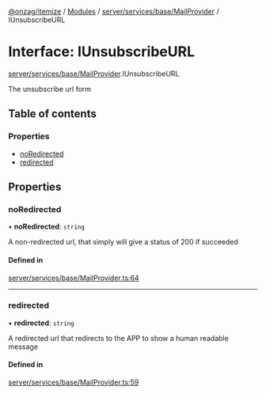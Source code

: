 [@onzag/itemize](../README.md) / [Modules](../modules.md) / [server/services/base/MailProvider](../modules/server_services_base_MailProvider.md) / IUnsubscribeURL

# Interface: IUnsubscribeURL

[server/services/base/MailProvider](../modules/server_services_base_MailProvider.md).IUnsubscribeURL

The unsubscribe url form

## Table of contents

### Properties

- [noRedirected](server_services_base_MailProvider.IUnsubscribeURL.md#noredirected)
- [redirected](server_services_base_MailProvider.IUnsubscribeURL.md#redirected)

## Properties

### noRedirected

• **noRedirected**: `string`

A non-redirected url, that simply will give a status
of 200 if succeeded

#### Defined in

[server/services/base/MailProvider.ts:64](https://github.com/onzag/itemize/blob/59702dd5/server/services/base/MailProvider.ts#L64)

___

### redirected

• **redirected**: `string`

A redirected url that redirects to the APP to show
a human readable message

#### Defined in

[server/services/base/MailProvider.ts:59](https://github.com/onzag/itemize/blob/59702dd5/server/services/base/MailProvider.ts#L59)
